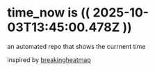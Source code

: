 # time_now is (( 2025-10-03T13:45:00.478Z ))

an automated repo that shows the currnent time

inspired by [breakingheatmap](https://github.com/breakingheatmap/breakingheatmap)